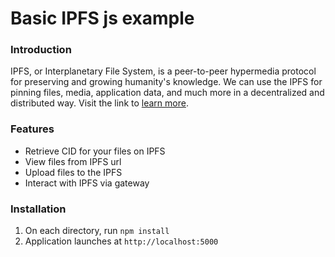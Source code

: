 <h1>Basic IPFS js example </h1>

<h3>Introduction</h3>

<p>IPFS, or Interplanetary File System, is a peer-to-peer hypermedia protocol for preserving and growing humanity's knowledge.
We can use the IPFS for pinning files, media, application data, and much more in a decentralized and distributed way. 
Visit the link to <a href="https://ipfs.io/">learn more</a>.</p>

<h3> Features </h3>
<ul>
 <li>Retrieve CID for your files on IPFS</li>
 <li>View files from IPFS url</li>
 <li>Upload files to the IPFS</li>
 <li>Interact with IPFS via gateway</li>
</ul>

<h3>Installation</h3>
<ul style="list-style-type:number;">
 <li>On each directory, run <code>npm install</code></li>
 <li>Application launches at <code>http://localhost:5000</code></li>
</ul>